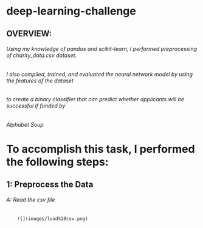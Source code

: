 # deep-learning-challenge

## OVERVIEW:

###### Using my knowledge of pandas and scikit-learn, I performed preprocessing of charity_data.csv dataset.
###### I also compiled, trained, and evaluated the neural network model by using the features of the dataset
###### to create a binary classifier that can predict whether applicants will be successful if funded by
###### Alphabet Soup

# To accomplish this task, I performed the following steps:

## 1: Preprocess the Data
###### A: Read the csv file
        ![](images/load%20csv.png)
        

